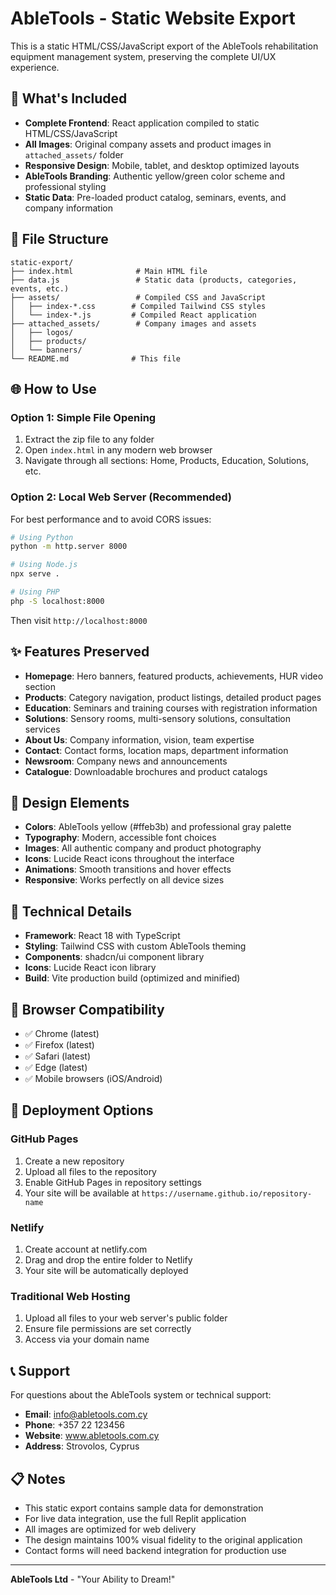 # AbleTools - Static Website Export

This is a static HTML/CSS/JavaScript export of the AbleTools rehabilitation equipment management system, preserving the complete UI/UX experience.

## 🚀 What's Included

- **Complete Frontend**: React application compiled to static HTML/CSS/JavaScript
- **All Images**: Original company assets and product images in `attached_assets/` folder
- **Responsive Design**: Mobile, tablet, and desktop optimized layouts
- **AbleTools Branding**: Authentic yellow/green color scheme and professional styling
- **Static Data**: Pre-loaded product catalog, seminars, events, and company information

## 📁 File Structure

```
static-export/
├── index.html              # Main HTML file
├── data.js                 # Static data (products, categories, events, etc.)
├── assets/                 # Compiled CSS and JavaScript
│   ├── index-*.css        # Compiled Tailwind CSS styles
│   └── index-*.js         # Compiled React application
├── attached_assets/        # Company images and assets
│   ├── logos/
│   ├── products/
│   └── banners/
└── README.md              # This file
```

## 🌐 How to Use

### Option 1: Simple File Opening
1. Extract the zip file to any folder
2. Open `index.html` in any modern web browser
3. Navigate through all sections: Home, Products, Education, Solutions, etc.

### Option 2: Local Web Server (Recommended)
For best performance and to avoid CORS issues:

```bash
# Using Python
python -m http.server 8000

# Using Node.js
npx serve .

# Using PHP
php -S localhost:8000
```

Then visit `http://localhost:8000`

## ✨ Features Preserved

- **Homepage**: Hero banners, featured products, achievements, HUR video section
- **Products**: Category navigation, product listings, detailed product pages
- **Education**: Seminars and training courses with registration information
- **Solutions**: Sensory rooms, multi-sensory solutions, consultation services
- **About Us**: Company information, vision, team expertise
- **Contact**: Contact forms, location maps, department information
- **Newsroom**: Company news and announcements
- **Catalogue**: Downloadable brochures and product catalogs

## 🎨 Design Elements

- **Colors**: AbleTools yellow (#ffeb3b) and professional gray palette
- **Typography**: Modern, accessible font choices
- **Images**: All authentic company and product photography
- **Icons**: Lucide React icons throughout the interface
- **Animations**: Smooth transitions and hover effects
- **Responsive**: Works perfectly on all device sizes

## 🔧 Technical Details

- **Framework**: React 18 with TypeScript
- **Styling**: Tailwind CSS with custom AbleTools theming
- **Components**: shadcn/ui component library
- **Icons**: Lucide React icon library
- **Build**: Vite production build (optimized and minified)

## 📱 Browser Compatibility

- ✅ Chrome (latest)
- ✅ Firefox (latest)
- ✅ Safari (latest)
- ✅ Edge (latest)
- ✅ Mobile browsers (iOS/Android)

## 🚀 Deployment Options

### GitHub Pages
1. Create a new repository
2. Upload all files to the repository
3. Enable GitHub Pages in repository settings
4. Your site will be available at `https://username.github.io/repository-name`

### Netlify
1. Create account at netlify.com
2. Drag and drop the entire folder to Netlify
3. Your site will be automatically deployed

### Traditional Web Hosting
1. Upload all files to your web server's public folder
2. Ensure file permissions are set correctly
3. Access via your domain name

## 📞 Support

For questions about the AbleTools system or technical support:

- **Email**: info@abletools.com.cy
- **Phone**: +357 22 123456
- **Website**: www.abletools.com.cy
- **Address**: Strovolos, Cyprus

## 📋 Notes

- This static export contains sample data for demonstration
- For live data integration, use the full Replit application
- All images are optimized for web delivery
- The design maintains 100% visual fidelity to the original application
- Contact forms will need backend integration for production use

---

**AbleTools Ltd** - "Your Ability to Dream!"
